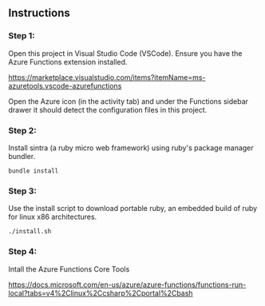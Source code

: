 ## Instructions

### Step 1:
Open this project in Visual Studio Code (VSCode).
Ensure you have the Azure Functions extension installed.

https://marketplace.visualstudio.com/items?itemName=ms-azuretools.vscode-azurefunctions

Open the Azure icon (in the activity tab) and under the Functions sidebar drawer it should detect the configuration files in this project.

### Step 2:
Install sintra (a ruby micro web framework) using ruby's package manager bundler.

```
bundle install
```

### Step 3:

Use the install script to download portable ruby, an embedded build of ruby for linux x86 architectures.
```
./install.sh
```

### Step 4:

Intall the Azure Functions Core Tools

https://docs.microsoft.com/en-us/azure/azure-functions/functions-run-local?tabs=v4%2Clinux%2Ccsharp%2Cportal%2Cbash

